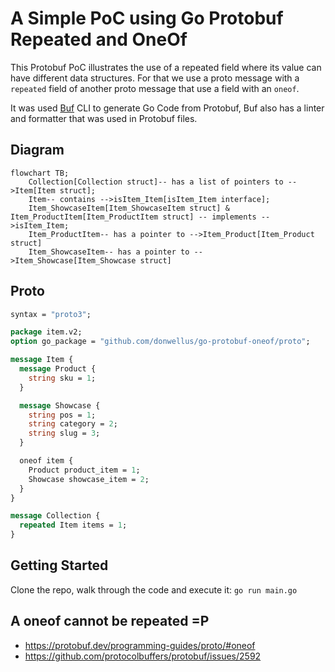 # A Simple PoC using Go Protobuf Repeated and OneOf

This Protobuf PoC illustrates the use of a repeated field where its value can have different data structures.
For that we use a proto message with a `repeated` field of another proto message that use a field with an `oneof`.

It was used [Buf](https://github.com/bufbuild/buf) CLI to generate Go Code from Protobuf, Buf also has a linter and formatter that was used in Protobuf files.

## Diagram

```mermaid
flowchart TB;
    Collection[Collection struct]-- has a list of pointers to -->Item[Item struct];
    Item-- contains -->isItem_Item[isItem_Item interface];
    Item_ShowcaseItem[Item_ShowcaseItem struct] & Item_ProductItem[Item_ProductItem struct] -- implements -->isItem_Item;
    Item_ProductItem-- has a pointer to -->Item_Product[Item_Product struct]
    Item_ShowcaseItem-- has a pointer to -->Item_Showcase[Item_Showcase struct]
```

## Proto

```proto
syntax = "proto3";

package item.v2;
option go_package = "github.com/donwellus/go-protobuf-oneof/proto";

message Item {
  message Product {
    string sku = 1;
  }

  message Showcase {
    string pos = 1;
    string category = 2;
    string slug = 3;
  }

  oneof item {
    Product product_item = 1;
    Showcase showcase_item = 2;
  }
}

message Collection {
  repeated Item items = 1;
}
```

## Getting Started

Clone the repo, walk through the code and execute it: `go run main.go`

## A oneof cannot be repeated =P

- <https://protobuf.dev/programming-guides/proto/#oneof>
- <https://github.com/protocolbuffers/protobuf/issues/2592>
